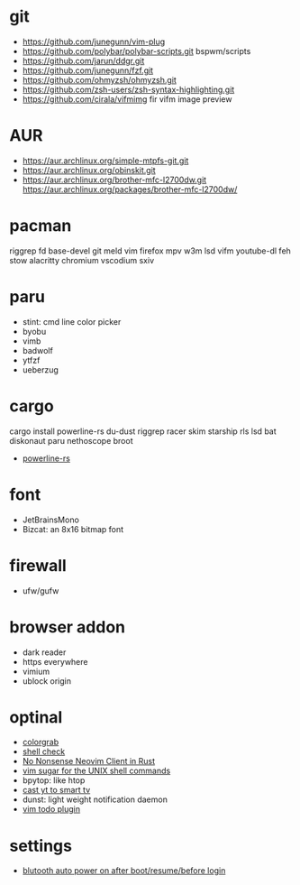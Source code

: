 # git
- https://github.com/junegunn/vim-plug
- https://github.com/polybar/polybar-scripts.git    bspwm/scripts
- https://github.com/jarun/ddgr.git
- https://github.com/junegunn/fzf.git
- https://github.com/ohmyzsh/ohmyzsh.git
- https://github.com/zsh-users/zsh-syntax-highlighting.git
- https://github.com/cirala/vifmimg fir vifm image preview

# AUR
- https://aur.archlinux.org/simple-mtpfs-git.git
- https://aur.archlinux.org/obinskit.git
- https://aur.archlinux.org/brother-mfc-l2700dw.git    https://aur.archlinux.org/packages/brother-mfc-l2700dw/

# pacman
riggrep fd base-devel git meld vim firefox mpv w3m lsd vifm youtube-dl feh stow alacritty chromium vscodium sxiv

# paru
- stint: cmd line color picker
- byobu
- vimb
- badwolf
- ytfzf
- ueberzug

# cargo
cargo install powerline-rs du-dust riggrep racer skim starship rls lsd bat diskonaut paru nethoscope broot
- [powerline-rs](https://github.com/jD91mZM2/powerline-rs.git)

# font
- JetBrainsMono
- Bizcat:  an 8x16 bitmap font

# firewall
- ufw/gufw

# browser addon
- dark reader
- https everywhere
- vimium
- ublock origin

# optinal
- [colorgrab](https://github.com/nielssp/colorgrab)
- [shell check](https://github.com/koalaman/shellcheck)
- [No Nonsense Neovim Client in Rust](https://github.com/Kethku/neovide)
- [vim sugar for the UNIX shell commands](https://github.com/tpope/vim-eunuch)   
- bpytop: like htop
- [cast yt to smart tv](https://github.com/MarcoLucidi01/ytcast)    
- dunst: light weight notification daemon
- [vim todo plugin](https://github.com/dewyze/vim-tada)

# settings
- [blutooth auto power on after boot/resume/before login](https://wiki.archlinux.org/title/Bluetooth)
